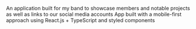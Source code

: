 An application built for my band to showcase members and notable projects as well as links to our social media accounts
App built with a mobile-first approach using React.js + TypeScript and styled components
